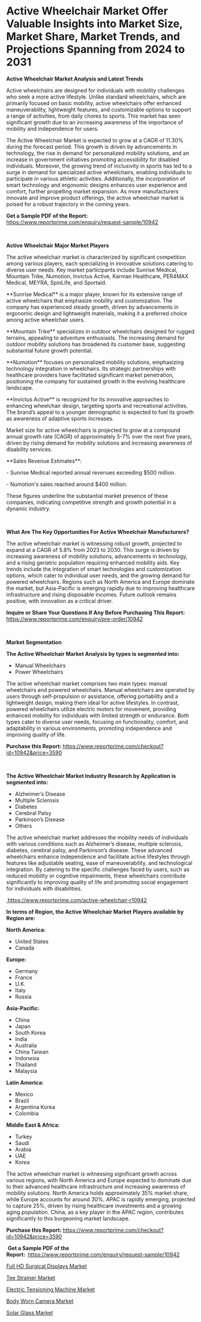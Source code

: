 <p><h1>Active Wheelchair Market Offer Valuable Insights into Market Size, Market Share, Market Trends, and Projections Spanning from 2024 to 2031</h1></p><p><strong>Active Wheelchair Market Analysis and Latest Trends</strong></p>
<p><p>Active wheelchairs are designed for individuals with mobility challenges who seek a more active lifestyle. Unlike standard wheelchairs, which are primarily focused on basic mobility, active wheelchairs offer enhanced maneuverability, lightweight features, and customizable options to support a range of activities, from daily chores to sports. This market has seen significant growth due to an increasing awareness of the importance of mobility and independence for users.</p><p>The Active Wheelchair Market is expected to grow at a CAGR of 11.30% during the forecast period. This growth is driven by advancements in technology, the rise in demand for personalized mobility solutions, and an increase in government initiatives promoting accessibility for disabled individuals. Moreover, the growing trend of inclusivity in sports has led to a surge in demand for specialized active wheelchairs, enabling individuals to participate in various athletic activities. Additionally, the incorporation of smart technology and ergonomic designs enhances user experience and comfort, further propelling market expansion. As more manufacturers innovate and improve product offerings, the active wheelchair market is poised for a robust trajectory in the coming years.</p></p>
<p><strong>Get a Sample PDF of the Report:&nbsp;</strong> <a href="https://www.reportprime.com/enquiry/request-sample/10942?utm_campaign=121&utm_medium=2&utm_source=Github&utm_content=ia&utm_term=29112024&utm_id=active-wheelchair">https://www.reportprime.com/enquiry/request-sample/10942</a></p>
<p>&nbsp;</p>
<p><strong>Active Wheelchair Major Market Players</strong></p>
<p><p>The active wheelchair market is characterized by significant competition among various players, each specializing in innovative solutions catering to diverse user needs. Key market participants include Sunrise Medical, Mountain Trike, Numotion, Invictus Active, Karman Healthcare, PER4MAX Medical, MEYRA, SpinLife, and Sportaid.</p><p>**Sunrise Medical** is a major player, known for its extensive range of active wheelchairs that emphasize mobility and customization. The company has experienced steady growth, driven by advancements in ergonomic design and lightweight materials, making it a preferred choice among active wheelchair users.</p><p>**Mountain Trike** specializes in outdoor wheelchairs designed for rugged terrains, appealing to adventure enthusiasts. The increasing demand for outdoor mobility solutions has broadened its customer base, suggesting substantial future growth potential.</p><p>**Numotion** focuses on personalized mobility solutions, emphasizing technology integration in wheelchairs. Its strategic partnerships with healthcare providers have facilitated significant market penetration, positioning the company for sustained growth in the evolving healthcare landscape.</p><p>**Invictus Active** is recognized for its innovative approaches to enhancing wheelchair design, targeting sports and recreational activities. The brand’s appeal to a younger demographic is expected to fuel its growth as awareness of adaptive sports increases.</p><p>Market size for active wheelchairs is projected to grow at a compound annual growth rate (CAGR) of approximately 5-7% over the next five years, driven by rising demand for mobility solutions and increasing awareness of disability services. </p><p>**Sales Revenue Estimates**: </p><p>- Sunrise Medical reported annual revenues exceeding $500 million.</p><p>- Numotion's sales reached around $400 million.</p><p>These figures underline the substantial market presence of these companies, indicating competitive strength and growth potential in a dynamic industry.</p></p>
<p>&nbsp;</p>
<p><strong>What Are The Key Opportunities For Active Wheelchair Manufacturers?</strong></p>
<p><p>The active wheelchair market is witnessing robust growth, projected to expand at a CAGR of 5.8% from 2023 to 2030. This surge is driven by increasing awareness of mobility solutions, advancements in technology, and a rising geriatric population requiring enhanced mobility aids. Key trends include the integration of smart technologies and customization options, which cater to individual user needs, and the growing demand for powered wheelchairs. Regions such as North America and Europe dominate the market, but Asia-Pacific is emerging rapidly due to improving healthcare infrastructure and rising disposable incomes. Future outlook remains positive, with innovation as a critical driver.</p></p>
<p><strong>Inquire or Share Your Questions If Any Before Purchasing This Report:</strong> <a href="https://www.reportprime.com/enquiry/pre-order/10942?utm_campaign=121&utm_medium=2&utm_source=Github&utm_content=ia&utm_term=29112024&utm_id=active-wheelchair">https://www.reportprime.com/enquiry/pre-order/10942</a></p>
<p>&nbsp;</p>
<p><strong>Market Segmentation</strong></p>
<p><strong>The Active Wheelchair Market Analysis by types is segmented into:</strong></p>
<p><ul><li>Manual Wheelchairs</li><li>Power Wheelchairs</li></ul></p>
<p><p>The active wheelchair market comprises two main types: manual wheelchairs and powered wheelchairs. Manual wheelchairs are operated by users through self-propulsion or assistance, offering portability and a lightweight design, making them ideal for active lifestyles. In contrast, powered wheelchairs utilize electric motors for movement, providing enhanced mobility for individuals with limited strength or endurance. Both types cater to diverse user needs, focusing on functionality, comfort, and adaptability in various environments, promoting independence and improving quality of life.</p></p>
<p><strong>Purchase this Report:&nbsp;</strong><a href="https://www.reportprime.com/checkout?id=10942&price=3590&utm_campaign=121&utm_medium=2&utm_source=Github&utm_content=ia&utm_term=29112024&utm_id=active-wheelchair">https://www.reportprime.com/checkout?id=10942&price=3590</a></p>
<p>&nbsp;</p>
<p><strong>The Active Wheelchair Market Industry Research by Application is segmented into:</strong></p>
<p><ul><li>Alzheimer’s Disease</li><li>Multiple Sclerosis</li><li>Diabetes</li><li>Cerebral Palsy</li><li>Parkinson’s Disease</li><li>Others</li></ul></p>
<p><p>The active wheelchair market addresses the mobility needs of individuals with various conditions such as Alzheimer’s disease, multiple sclerosis, diabetes, cerebral palsy, and Parkinson’s disease. These advanced wheelchairs enhance independence and facilitate active lifestyles through features like adjustable seating, ease of maneuverability, and technological integration. By catering to the specific challenges faced by users, such as reduced mobility or cognitive impairments, these wheelchairs contribute significantly to improving quality of life and promoting social engagement for individuals with disabilities.</p></p>
<p><a href="https://www.reportprime.com/active-wheelchair-r10942?utm_campaign=121&utm_medium=2&utm_source=Github&utm_content=ia&utm_term=29112024&utm_id=active-wheelchair">&nbsp;https://www.reportprime.com/active-wheelchair-r10942</a></p>
<p><strong>In terms of Region, the Active Wheelchair Market Players available by Region are:</strong></p>
<p>
    <p> <strong> North America: </strong>
        <ul>
            <li>United States</li>
            <li>Canada</li>
        </ul>
        </p> 
    <p> <strong> Europe: </strong>
        <ul>
            <li>Germany</li>
            <li>France</li>
            <li>U.K.</li>
            <li>Italy</li>
            <li>Russia</li>
        </ul>
        </p> 
    <p> <strong> Asia-Pacific: </strong>
        <ul>
            <li>China</li>
            <li>Japan</li>
            <li>South Korea</li>
            <li>India</li>
            <li>Australia</li>
            <li>China Taiwan</li>
            <li>Indonesia</li>
            <li>Thailand</li>
            <li>Malaysia</li>
        </ul>
        </p> 
    <p> <strong> Latin America: </strong>
        <ul>
            <li>Mexico</li>
            <li>Brazil</li>
            <li>Argentina Korea</li>
            <li>Colombia</li>
        </ul>
        </p> 
    <p> <strong> Middle East & Africa: </strong>
        <ul>
            <li>Turkey</li>
            <li>Saudi</li>
            <li>Arabia</li>
            <li>UAE</li>
            <li>Korea</li>
        </ul>
    </p>
    </p>
<p><p>The active wheelchair market is witnessing significant growth across various regions, with North America and Europe expected to dominate due to their advanced healthcare infrastructure and increasing awareness of mobility solutions. North America holds approximately 35% market share, while Europe accounts for around 30%. APAC is rapidly emerging, projected to capture 25%, driven by rising healthcare investments and a growing aging population. China, as a key player in the APAC region, contributes significantly to this burgeoning market landscape.</p></p>
<p><strong>Purchase this Report: </strong><a href="https://www.reportprime.com/checkout?id=10942&price=3590&utm_campaign=121&utm_medium=2&utm_source=Github&utm_content=ia&utm_term=29112024&utm_id=active-wheelchair">https://www.reportprime.com/checkout?id=10942&price=3590</a></p>
<p>&nbsp;<strong>Get a Sample PDF of the Report:&nbsp;&nbsp;</strong><a href="https://www.reportprime.com/enquiry/request-sample/10942?utm_campaign=121&utm_medium=2&utm_source=Github&utm_content=ia&utm_term=29112024&utm_id=active-wheelchair">https://www.reportprime.com/enquiry/request-sample/10942</a></p>
<p><strong></strong></p>
<p><p><a href="https://github.com/RoccoManning/Market-Research-Report-List-7/blob/main/full-hd-surgical-displays-market.md?utm_campaign=121&utm_medium=2&utm_source=Github&utm_content=ia&utm_term=29112024&utm_id=active-wheelchair">Full HD Surgical Displays Market</a></p><p><a href="https://issuu.com/reportprime-2/docs/tee-strainer-market-size-2030.pptx?utm_campaign=121&utm_medium=2&utm_source=Github&utm_content=ia&utm_term=29112024&utm_id=active-wheelchair">Tee Strainer Market</a></p><p><a href="https://issuu.com/reportprime-2/docs/electric-tensioning-machine-market-size-2030.pptx?utm_campaign=121&utm_medium=2&utm_source=Github&utm_content=ia&utm_term=29112024&utm_id=active-wheelchair">Electric Tensioning Machine Market</a></p><p><a href="https://www.linkedin.com/pulse/strategic-roadmap-success-global-body-worn-camera-market-analysis-o6r5e?utm_campaign=121&utm_medium=2&utm_source=Github&utm_content=ia&utm_term=29112024&utm_id=active-wheelchair">Body Worn Camera Market</a></p><p><a href="https://www.linkedin.com/pulse/solar-glass-mosaic-piecing-together-global-market-dynamics-eimac?utm_campaign=121&utm_medium=2&utm_source=Github&utm_content=ia&utm_term=29112024&utm_id=active-wheelchair">Solar Glass Market</a></p></p>